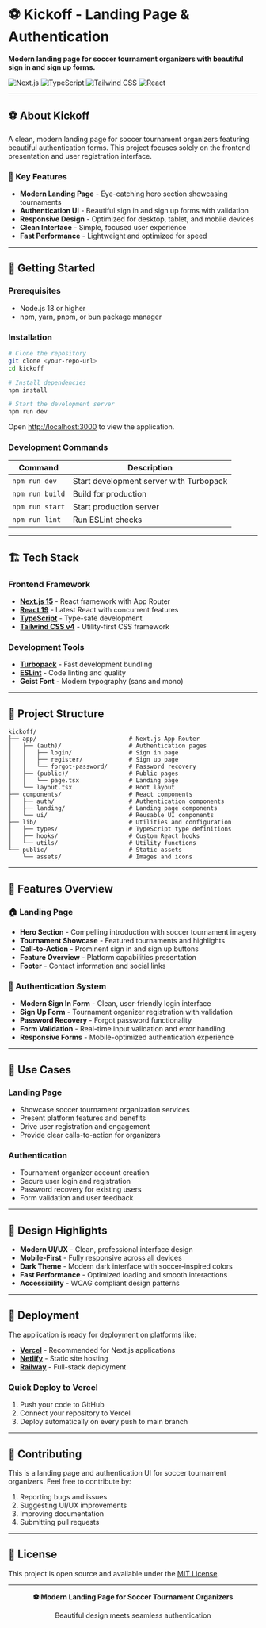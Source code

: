 # ⚽ Kickoff - Landing Page & Authentication

**Modern landing page for soccer tournament organizers with beautiful sign in and sign up forms.**

[![Next.js](https://img.shields.io/badge/Next.js-15.0-black?style=flat&logo=next.js)](https://nextjs.org)
[![TypeScript](https://img.shields.io/badge/TypeScript-5.0-blue?style=flat&logo=typescript)](https://typescriptlang.org)
[![Tailwind CSS](https://img.shields.io/badge/Tailwind-v4-06b6d4?style=flat&logo=tailwindcss)](https://tailwindcss.com)
[![React](https://img.shields.io/badge/React-19-61dafb?style=flat&logo=react)](https://react.dev)

---

## ⚽ About Kickoff

A clean, modern landing page for soccer tournament organizers featuring beautiful authentication forms. This project focuses solely on the frontend presentation and user registration interface.

### 🎯 Key Features

- **Modern Landing Page** - Eye-catching hero section showcasing tournaments
- **Authentication UI** - Beautiful sign in and sign up forms with validation
- **Responsive Design** - Optimized for desktop, tablet, and mobile devices
- **Clean Interface** - Simple, focused user experience
- **Fast Performance** - Lightweight and optimized for speed

---

## 🚀 Getting Started

### Prerequisites
- Node.js 18 or higher
- npm, yarn, pnpm, or bun package manager

### Installation

```bash
# Clone the repository
git clone <your-repo-url>
cd kickoff

# Install dependencies
npm install

# Start the development server
npm run dev
```

Open [http://localhost:3000](http://localhost:3000) to view the application.

### Development Commands

| Command | Description |
| ------- | ----------- |
| `npm run dev` | Start development server with Turbopack |
| `npm run build` | Build for production |
| `npm run start` | Start production server |
| `npm run lint` | Run ESLint checks |

---

## 🏗️ Tech Stack

### Frontend Framework
- **[Next.js 15](https://nextjs.org)** - React framework with App Router
- **[React 19](https://react.dev)** - Latest React with concurrent features
- **[TypeScript](https://typescriptlang.org)** - Type-safe development
- **[Tailwind CSS v4](https://tailwindcss.com)** - Utility-first CSS framework

### Development Tools
- **[Turbopack](https://turbo.build/pack)** - Fast development bundling
- **[ESLint](https://eslint.org)** - Code linting and quality
- **Geist Font** - Modern typography (sans and mono)

---

## 📁 Project Structure

```
kickoff/
├── app/                          # Next.js App Router
│   ├── (auth)/                   # Authentication pages
│   │   ├── login/                # Sign in page
│   │   ├── register/             # Sign up page
│   │   └── forgot-password/      # Password recovery
│   ├── (public)/                 # Public pages
│   │   └── page.tsx              # Landing page
│   └── layout.tsx                # Root layout
├── components/                   # React components
│   ├── auth/                     # Authentication components
│   ├── landing/                  # Landing page components
│   └── ui/                       # Reusable UI components
├── lib/                          # Utilities and configuration
│   ├── types/                    # TypeScript type definitions
│   ├── hooks/                    # Custom React hooks
│   └── utils/                    # Utility functions
└── public/                       # Static assets
    └── assets/                   # Images and icons
```

---

## 🎨 Features Overview

### 🏠 Landing Page
- **Hero Section** - Compelling introduction with soccer tournament imagery
- **Tournament Showcase** - Featured tournaments and highlights
- **Call-to-Action** - Prominent sign in and sign up buttons
- **Feature Overview** - Platform capabilities presentation
- **Footer** - Contact information and social links

### 🔐 Authentication System
- **Modern Sign In Form** - Clean, user-friendly login interface
- **Sign Up Form** - Tournament organizer registration with validation
- **Password Recovery** - Forgot password functionality
- **Form Validation** - Real-time input validation and error handling
- **Responsive Forms** - Mobile-optimized authentication experience

---

## 🎯 Use Cases

### Landing Page
- Showcase soccer tournament organization services
- Present platform features and benefits
- Drive user registration and engagement
- Provide clear calls-to-action for organizers

### Authentication
- Tournament organizer account creation
- Secure user login and registration
- Password recovery for existing users
- Form validation and user feedback

---

## 🌟 Design Highlights

- **Modern UI/UX** - Clean, professional interface design
- **Mobile-First** - Fully responsive across all devices
- **Dark Theme** - Modern dark interface with soccer-inspired colors
- **Fast Performance** - Optimized loading and smooth interactions
- **Accessibility** - WCAG compliant design patterns

---

## 🚀 Deployment

The application is ready for deployment on platforms like:

- **[Vercel](https://vercel.com)** - Recommended for Next.js applications
- **[Netlify](https://netlify.com)** - Static site hosting
- **[Railway](https://railway.app)** - Full-stack deployment

### Quick Deploy to Vercel

1. Push your code to GitHub
2. Connect your repository to Vercel
3. Deploy automatically on every push to main branch

---

## 🤝 Contributing

This is a landing page and authentication UI for soccer tournament organizers. Feel free to contribute by:

1. Reporting bugs and issues
2. Suggesting UI/UX improvements
3. Improving documentation
4. Submitting pull requests

---

## 📄 License

This project is open source and available under the [MIT License](LICENSE).

---

<div align="center">
  <p><strong>⚽ Modern Landing Page for Soccer Tournament Organizers</strong></p>
  <p>Beautiful design meets seamless authentication</p>
</div>